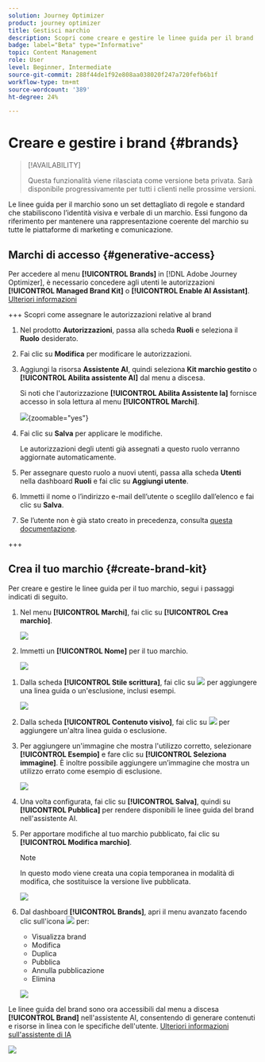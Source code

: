 ```yaml
---
solution: Journey Optimizer
product: journey optimizer
title: Gestisci marchio
description: Scopri come creare e gestire le linee guida per il brand
badge: label="Beta" type="Informative"
topic: Content Management
role: User
level: Beginner, Intermediate
source-git-commit: 288f44de1f92e808aa038020f247a720fefb6b1f
workflow-type: tm+mt
source-wordcount: '389'
ht-degree: 24%

---
```


# Creare e gestire i brand {#brands}

>[!AVAILABILITY]
>
>Questa funzionalità viene rilasciata come versione beta privata. Sarà disponibile progressivamente per tutti i clienti nelle prossime versioni.

Le linee guida per il marchio sono un set dettagliato di regole e standard che stabiliscono l’identità visiva e verbale di un marchio. Essi fungono da riferimento per mantenere una rappresentazione coerente del marchio su tutte le piattaforme di marketing e comunicazione.

<!--Upload feature currently behind feature flag--

In [!DNL Journey Optimizer], you now have the option to manually input and organize your brand details or upload brand guideline documents for automatic information extraction.-->

## Marchi di accesso {#generative-access}

Per accedere al menu **[!UICONTROL Brands]** in [!DNL Adobe Journey Optimizer], è necessario concedere agli utenti le autorizzazioni **[!UICONTROL Managed Brand Kit]** o **[!UICONTROL Enable AI Assistant]**. [Ulteriori informazioni](../administration/permissions.md)

+++  Scopri come assegnare le autorizzazioni relative al brand

1. Nel prodotto **Autorizzazioni**, passa alla scheda **Ruoli** e seleziona il **Ruolo** desiderato.

1. Fai clic su **Modifica** per modificare le autorizzazioni.

1. Aggiungi la risorsa **Assistente AI**, quindi seleziona **Kit marchio gestito** o **[!UICONTROL Abilita assistente AI]** dal menu a discesa.

   Si noti che l&#39;autorizzazione **[!UICONTROL Abilita Assistente Ia]** fornisce accesso in sola lettura al menu **[!UICONTROL Marchi]**.

   ![](assets/brands-permission.png){zoomable="yes"}

1. Fai clic su **Salva** per applicare le modifiche.

   Le autorizzazioni degli utenti già assegnati a questo ruolo verranno aggiornate automaticamente.

1. Per assegnare questo ruolo a nuovi utenti, passa alla scheda **Utenti** nella dashboard **Ruoli** e fai clic su **Aggiungi utente**.

1. Immetti il nome o l’indirizzo e-mail dell’utente o sceglilo dall’elenco e fai clic su **Salva**.

1. Se l’utente non è già stato creato in precedenza, consulta [questa documentazione](https://experienceleague.adobe.com/it/docs/experience-platform/access-control/abac/permissions-ui/users).

+++

## Crea il tuo marchio {#create-brand-kit}

Per creare e gestire le linee guida per il tuo marchio, segui i passaggi indicati di seguito.

<!--Upload feature currently behind feature flag--

To create and manage your Brand guideline, you can either enter the details yourself, or upload your brand guidelines document to have the information extracted automatically:-->

1. Nel menu **[!UICONTROL Marchi]**, fai clic su **[!UICONTROL Crea marchio]**.

   ![](assets/brands-1.png)

1. Immetti un **[!UICONTROL Nome]** per il tuo marchio<!--and a **[!UICONTROL Description]** to your brand guideline-->.

   ![](assets/brands-2-temp.png)

<!--Upload feature currently behind feature flag so hidden from doc - should be available again by EOM (Feb)--

1. Drag and drop or select your file to upload your brand guidelines and extract automatically relevant brand information. Click **[!UICONTROL Create brand]**.

    The information extraction process now begins. Note that it may take several minutes to complete.

    ![](assets/brands-2.png)

1. Your Content and visual creation standards are now automatically populated. Browse through the different tabs to adapt the information as needed.

-->

1. Dalla scheda **[!UICONTROL Stile scrittura]**, fai clic su ![](assets/do-not-localize/Smock_Add_18_N.svg) per aggiungere una linea guida o un&#39;esclusione, inclusi esempi.

   ![](assets/brands-3.png)

1. Dalla scheda **[!UICONTROL Contenuto visivo]**, fai clic su ![](assets/do-not-localize/Smock_Add_18_N.svg) per aggiungere un&#39;altra linea guida o esclusione.

1. Per aggiungere un&#39;immagine che mostra l&#39;utilizzo corretto, selezionare **[!UICONTROL Esempio]** e fare clic su **[!UICONTROL Seleziona immagine]**. È inoltre possibile aggiungere un’immagine che mostra un utilizzo errato come esempio di esclusione.

   ![](assets/brands-4.png)

1. Una volta configurata, fai clic su **[!UICONTROL Salva]**, quindi su **[!UICONTROL Pubblica]** per rendere disponibili le linee guida del brand nell&#39;assistente AI.

1. Per apportare modifiche al tuo marchio pubblicato, fai clic su **[!UICONTROL Modifica marchio]**.

   >[!NOTE]
   >
   >In questo modo viene creata una copia temporanea in modalità di modifica, che sostituisce la versione live pubblicata.

   ![](assets/brands-8.png)

1. Dal dashboard **[!UICONTROL Brands]**, apri il menu avanzato facendo clic sull&#39;icona ![](assets/do-not-localize/Smock_More_18_N.svg) per:

   * Visualizza brand
   * Modifica
   * Duplica
   * Pubblica
   * Annulla pubblicazione
   * Elimina

   ![](assets/brands-6.png)

Le linee guida del brand sono ora accessibili dal menu a discesa **[!UICONTROL Brand]** nell&#39;assistente AI, consentendo di generare contenuti e risorse in linea con le specifiche dell&#39;utente. [Ulteriori informazioni sull&#39;assistente di IA](gs-generative.md)

![](assets/brands-7.png)
